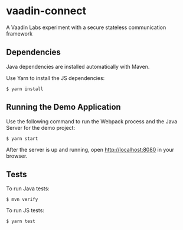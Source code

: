 # vaadin-connect
A Vaadin Labs experiment with a secure stateless communication framework

## Dependencies

Java dependencies are installed automatically with Maven.

Use Yarn to install the JS dependencies:

    $ yarn install

## Running the Demo Application

Use the following command to run the Webpack process and the Java Server
for the demo project:

    $ yarn start

After the server is up and running, open
<a href="http://localhost:8080" target="_blank">http://localhost:8080</a> in
your browser.

## Tests

To run Java tests:

    $ mvn verify

To run JS tests:

    $ yarn test

